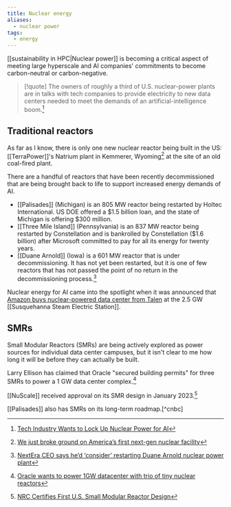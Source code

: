 ```yaml
---
title: Nuclear energy
aliases:
  - nuclear power
tags:
  - energy
---
```

[[sustainability in HPC|Nuclear power]] is becoming a critical aspect of meeting large hyperscale and AI companies' commitments to become carbon-neutral or carbon-negative.

> [!quote]
> The owners of roughly a third of U.S. nuclear-power plants are in talks with tech companies to provide electricity to new data centers needed to meet the demands of an artificial-intelligence boom.[^wsj1]

## Traditional reactors

As far as I know, there is only one new nuclear reactor being built in the US: [[TerraPower]]'s Natrium plant in Kemmerer, Wyoming[^terrapower] at the site of an old coal-fired plant.

There are a handful of reactors that have been recently decommissioned that are being brought back to life to support increased energy demands of AI.

- [[Palisades]] (Michigan) is an 805 MW reactor being restarted by Holtec International. US DOE offered a $1.5 billion loan, and the state of Michigan is offering $300 million.
- [[Three Mile Island]] (Pennsylvania) is an 837 MW reactor being restarted by Constellation and is bankrolled by Constellation ($1.6 billion) after Microsoft committed to pay for all its energy for twenty years.
- [[Duane Arnold]] (Iowa) is a 601 MW reactor that is under decommissioning. It has not yet been restarted, but it is one of few reactors that has not passed the point of no return in the decommissioning process.[^duane]

Nuclear energy for AI came into the spotlight when it was announced that [Amazon buys nuclear-powered data center from Talen](https://www.ans.org/news/article-5842/amazon-buys-nuclearpowered-data-center-from-talen/) at the 2.5 GW [[Susquehanna Steam Electric Station]].

## SMRs

Small Modular Reactors (SMRs) are being actively explored as power sources for individual data center campuses, but it isn't clear to me how long it will be before they can actually be built.

Larry Ellison has claimed that Oracle "secured building permits" for three SMRs to power a 1 GW data center complex.[^1]

[[NuScale]] received approval on its SMR design in January 2023.[^nuscale]

[[Palisades]] also has SMRs on its long-term roadmap.[^cnbc]

[^duane]: [NextEra CEO says he’d ‘consider’ restarting Duane Arnold nuclear power plant](https://www.thegazette.com/energy/nextera-ceo-says-hed-consider-restarting-duane-arnold-nuclear-power-plant/)
[^1]: [Oracle wants to power 1GW datacenter with trio of tiny nuclear reactors](https://www.theregister.com/2024/09/11/oracle_1gw_datacenter_smr_plan/)
[^nuscale]: [NRC Certifies First U.S. Small Modular Reactor Design](https://www.energy.gov/ne/articles/nrc-certifies-first-us-small-modular-reactor-design)
[^terrapower]: [We just broke ground on America’s first next-gen nuclear facility](https://www.gatesnotes.com/Wyoming-TerraPower-groundbreaking)
[^wsj1]:  [Tech Industry Wants to Lock Up Nuclear Power for AI](https://www.wsj.com/business/energy-oil/tech-industry-wants-to-lock-up-nuclear-power-for-ai-6cb75316?st=8vqcog8mo5bsiey&reflink=article_copyURL_share)